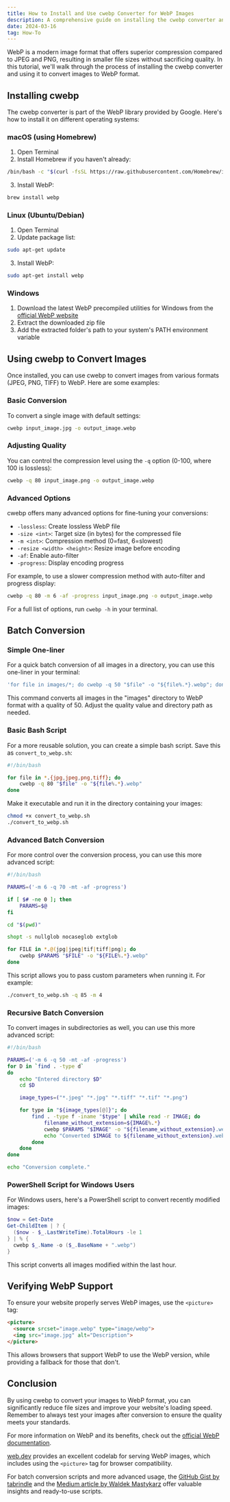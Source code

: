```yaml
---
title: How to Install and Use cwebp Converter for WebP Images
description: A comprehensive guide on installing the cwebp converter and using it to convert images to the WebP format, including batch conversion techniques and advanced options.
date: 2024-03-16
tag: How-To
---
```


WebP is a modern image format that offers superior compression compared to JPEG and PNG, resulting in smaller file sizes without sacrificing quality. In this tutorial, we'll walk through the process of installing the cwebp converter and using it to convert images to WebP format.

## Installing cwebp

The cwebp converter is part of the WebP library provided by Google. Here's how to install it on different operating systems:

### macOS (using Homebrew)

1. Open Terminal
2. Install Homebrew if you haven't already:

```bash
/bin/bash -c "$(curl -fsSL https://raw.githubusercontent.com/Homebrew/install/HEAD/install.sh)"
```

3. Install WebP:

```bash
brew install webp
```

### Linux (Ubuntu/Debian)

1. Open Terminal
2. Update package list:

```bash
sudo apt-get update
```

3. Install WebP:

```bash
sudo apt-get install webp
```

### Windows

1. Download the latest WebP precompiled utilities for Windows from the [official WebP website](https://developers.google.com/speed/webp/download)
2. Extract the downloaded zip file
3. Add the extracted folder's path to your system's PATH environment variable

## Using cwebp to Convert Images

Once installed, you can use cwebp to convert images from various formats (JPEG, PNG, TIFF) to WebP. Here are some examples:

### Basic Conversion

To convert a single image with default settings:

```bash
cwebp input_image.jpg -o output_image.webp
```

### Adjusting Quality

You can control the compression level using the `-q` option (0-100, where 100 is lossless):

```bash
cwebp -q 80 input_image.png -o output_image.webp
```

### Advanced Options

cwebp offers many advanced options for fine-tuning your conversions:

- `-lossless`: Create lossless WebP file
- `-size <int>`: Target size (in bytes) for the compressed file
- `-m <int>`: Compression method (0=fast, 6=slowest)
- `-resize <width> <height>`: Resize image before encoding
- `-af`: Enable auto-filter
- `-progress`: Display encoding progress

For example, to use a slower compression method with auto-filter and progress display:

```bash
cwebp -q 80 -m 6 -af -progress input_image.png -o output_image.webp
```

For a full list of options, run `cwebp -h` in your terminal.

## Batch Conversion

### Simple One-liner

For a quick batch conversion of all images in a directory, you can use this one-liner in your terminal:

```bash
'for file in images/*; do cwebp -q 50 "$file" -o "${file%.*}.webp"; done'
```

This command converts all images in the "images" directory to WebP format with a quality of 50. Adjust the quality value and directory path as needed.

### Basic Bash Script

For a more reusable solution, you can create a simple bash script. Save this as `convert_to_webp.sh`:

```bash
#!/bin/bash

for file in *.{jpg,jpeg,png,tiff}; do
    cwebp -q 80 "$file" -o "${file%.*}.webp"
done
```

Make it executable and run it in the directory containing your images:

```bash
chmod +x convert_to_webp.sh
./convert_to_webp.sh
```

### Advanced Batch Conversion

For more control over the conversion process, you can use this more advanced script:

```bash
#!/bin/bash

PARAMS=('-m 6 -q 70 -mt -af -progress')

if [ $# -ne 0 ]; then
    PARAMS=$@
fi

cd "$(pwd)"

shopt -s nullglob nocaseglob extglob

for FILE in *.@(jpg|jpeg|tif|tiff|png); do
    cwebp $PARAMS "$FILE" -o "${FILE%.*}.webp"
done
```

This script allows you to pass custom parameters when running it. For example:

```bash
./convert_to_webp.sh -q 85 -m 4
```

### Recursive Batch Conversion

To convert images in subdirectories as well, you can use this more advanced script:

```bash
#!/bin/bash

PARAMS=('-m 6 -q 50 -mt -af -progress')
for D in `find . -type d`
do
    echo "Entered directory $D"
    cd $D

    image_types=("*.jpeg" "*.jpg" "*.tiff" "*.tif" "*.png")

    for type in "${image_types[@]}"; do
        find . -type f -iname "$type" | while read -r IMAGE; do
            filename_without_extension=${IMAGE%.*}
            cwebp $PARAMS "$IMAGE" -o "${filename_without_extension}.webp"
            echo "Converted $IMAGE to ${filename_without_extension}.webp"
        done
    done
done

echo "Conversion complete."
```

### PowerShell Script for Windows Users

For Windows users, here's a PowerShell script to convert recently modified images:

```powershell
$now = Get-Date
Get-ChildItem | ? {
  ($now - $_.LastWriteTime).TotalHours -le 1
} | % {
  cwebp $_.Name -o ($_.BaseName + ".webp")
}
```

This script converts all images modified within the last hour.

## Verifying WebP Support

To ensure your website properly serves WebP images, use the `<picture>` tag:

```html
<picture>
  <source srcset="image.webp" type="image/webp">
  <img src="image.jpg" alt="Description">
</picture>
```

This allows browsers that support WebP to use the WebP version, while providing a fallback for those that don't.

## Conclusion

By using cwebp to convert your images to WebP format, you can significantly reduce file sizes and improve your website's loading speed. Remember to always test your images after conversion to ensure the quality meets your standards.

For more information on WebP and its benefits, check out the [official WebP documentation](https://developers.google.com/speed/webp).

[web.dev](https://web.dev/articles/codelab-serve-images-webp) provides an excellent codelab for serving WebP images, which includes using the `<picture>` tag for browser compatibility.

For batch conversion scripts and more advanced usage, the [GitHub Gist by tabrindle](https://gist.github.com/tabrindle/ed9f77b4e96f4c98b49b) and the [Medium article by Waldek Mastykarz](https://waldekm.medium.com/convert-multiple-images-to-webp-d85e2cbabb5e) offer valuable insights and ready-to-use scripts.
